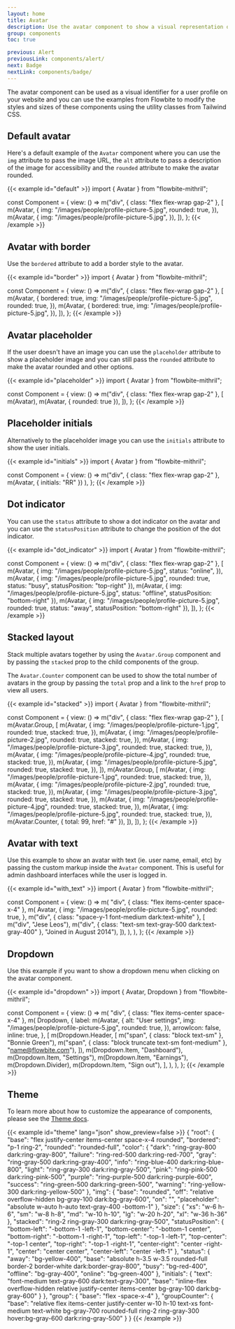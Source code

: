 ```yaml
---
layout: home
title: Avatar
description: Use the avatar component to show a visual representation of a user profile using an image element or SVG object based on multiple styles and sizes
group: components
toc: true

previous: Alert
previousLink: components/alert/
next: Badge
nextLink: components/badge/
---
```


The avatar component can be used as a visual identifier for a user profile on your website and you can use the examples from Flowbite to modify the styles and sizes of these components using the utility classes from Tailwind CSS.

## Default avatar

Here's a default example of the `Avatar` component where you can use the `img` attribute to pass the image URL, the `alt` attribute to pass a description of the image for accessibility and the `rounded` attribute to make the avatar rounded.

{{< example id="default" >}}
import { Avatar } from "flowbite-mithril";

const Component = {
  view: () =>
    m("div", { class: "flex flex-wrap gap-2" }, [
      m(Avatar, {
        img: "/images/people/profile-picture-5.jpg",
        rounded: true,
      }),
      m(Avatar, {
        img: "/images/people/profile-picture-5.jpg",
      }),
    ]),
};
{{< /example >}}

## Avatar with border

Use the `bordered` attribute to add a border style to the avatar.

{{< example id="border" >}}
import { Avatar } from "flowbite-mithril";

const Component = {
  view: () =>
    m("div", { class: "flex flex-wrap gap-2" }, [
      m(Avatar, {
        bordered: true,
        img: "/images/people/profile-picture-5.jpg",
        rounded: true,
      }),
      m(Avatar, {
        bordered: true,
        img: "/images/people/profile-picture-5.jpg",
      }),
    ]),
};
{{< /example >}}

## Avatar placeholder

If the user doesn't have an image you can use the `placeholder` attribute to show a placeholder image and you can still pass the `rounded` attribute to make the avatar rounded and other options.

{{< example id="placeholder" >}}
import { Avatar } from "flowbite-mithril";

const Component = {
  view: () =>
    m("div", { class: "flex flex-wrap gap-2" }, [
      m(Avatar),
      m(Avatar, { rounded: true }),
    ]),
};
{{< /example >}}


## Placeholder initials

Alternatively to the placeholder image you can use the `initials` attribute to show the user initials.

{{< example id="initials" >}}
import { Avatar } from "flowbite-mithril";

const Component = {
  view: () =>
    m("div", { class: "flex flex-wrap gap-2" },
      m(Avatar, { initials: "RR" })
    ),
};
{{< /example >}}

## Dot indicator

You can use the `status` attribute to show a dot indicator on the avatar and you can use the `statusPosition` attribute to change the position of the dot indicator.

{{< example id="dot_indicator" >}}
import { Avatar } from "flowbite-mithril";

const Component = {
  view: () =>
    m("div", { class: "flex flex-wrap gap-2" }, [
      m(Avatar, {
        img: "/images/people/profile-picture-5.jpg",
        status: "online",
      }),
      m(Avatar, {
        img: "/images/people/profile-picture-5.jpg",
        rounded: true,
        status: "busy",
        statusPosition: "top-right"
      }),
      m(Avatar, {
        img: "/images/people/profile-picture-5.jpg",
        status: "offline",
        statusPosition: "bottom-right"
      }),
      m(Avatar, {
        img: "/images/people/profile-picture-5.jpg",
        rounded: true,
        status: "away",
        statusPosition: "bottom-right"
      }),
    ]),
};
{{< /example >}}

## Stacked layout

Stack multiple avatars together by using the `Avatar.Group` component and by passing the `stacked` prop to the child components of the group.

The `Avatar.Counter` component can be used to show the total number of avatars in the group by passing the `total` prop and a link to the `href` prop to view all users.

{{< example id="stacked" >}}
import { Avatar } from "flowbite-mithril";

const Component = {
  view: () =>
    m("div", { class: "flex flex-wrap gap-2" }, [
      m(Avatar.Group, [
        m(Avatar, {
          img: "/images/people/profile-picture-1.jpg",
          rounded: true,
          stacked: true,
        }),
        m(Avatar, {
          img: "/images/people/profile-picture-2.jpg",
          rounded: true,
          stacked: true,
        }),
        m(Avatar, {
          img: "/images/people/profile-picture-3.jpg",
          rounded: true,
          stacked: true,
        }),
        m(Avatar, {
          img: "/images/people/profile-picture-4.jpg",
          rounded: true,
          stacked: true,
        }),
        m(Avatar, {
          img: "/images/people/profile-picture-5.jpg",
          rounded: true,
          stacked: true,
        }),
      ]),
      m(Avatar.Group, [
        m(Avatar, {
          img: "/images/people/profile-picture-1.jpg",
          rounded: true,
          stacked: true,
        }),
        m(Avatar, {
          img: "/images/people/profile-picture-2.jpg",
          rounded: true,
          stacked: true,
        }),
        m(Avatar, {
          img: "/images/people/profile-picture-3.jpg",
          rounded: true,
          stacked: true,
        }),
        m(Avatar, {
          img: "/images/people/profile-picture-4.jpg",
          rounded: true,
          stacked: true,
        }),
        m(Avatar, {
          img: "/images/people/profile-picture-5.jpg",
          rounded: true,
          stacked: true,
        }),
        m(Avatar.Counter, { total: 99, href: "#" }),
      ]),
    ]),
};
{{< /example >}}

## Avatar with text

Use this example to show an avatar with text (ie. user name, email, etc) by passing the custom markup inside the `Avatar` component. This is useful for admin dashboard interfaces while the user is logged in.

{{< example id="with_text" >}}
import { Avatar } from "flowbite-mithril";

const Component = {
  view: () =>
    m(
      "div",
      { class: "flex items-center space-x-4" },
      m(
        Avatar,
        {
          img: "/images/people/profile-picture-5.jpg",
          rounded: true,
        },
        m("div", { class: "space-y-1 font-medium dark:text-white" }, [
          m("div", "Jese Leos"),
          m("div", { class: "text-sm text-gray-500 dark:text-gray-400" }, "Joined in August 2014"),
        ]),
      ),
    ),
};
{{< /example >}}

## Dropdown

Use this example if you want to show a dropdown menu when clicking on the avatar component.

{{< example id="dropdown" >}}
import { Avatar, Dropdown } from "flowbite-mithril";

const Component = {
  view: () =>
    m(
      "div",
      { class: "flex items-center space-x-4" },
      m(
        Dropdown,
        {
          label: m(Avatar, {
            alt: "User settings",
            img: "/images/people/profile-picture-5.jpg",
            rounded: true,
          }),
          arrowIcon: false,
          inline: true,
        },
        [
          m(Dropdown.Header, [
            m("span", { class: "block text-sm" }, "Bonnie Green"),
            m("span", { class: "block truncate text-sm font-medium" }, "name@flowbite.com"),
          ]),
          m(Dropdown.Item, "Dashboard"),
          m(Dropdown.Item, "Settings"),
          m(Dropdown.Item, "Earnings"),
          m(Dropdown.Divider),
          m(Dropdown.Item, "Sign out"),
        ],
      ),
    ),
};
{{< /example >}}

## Theme

To learn more about how to customize the appearance of components, please see the [Theme docs](https://www.flowbite-react.com/docs/customize/theme).

{{< example id="theme" lang="json" show_preview=false >}}
{
  "root": {
    "base": "flex justify-center items-center space-x-4 rounded",
    "bordered": "p-1 ring-2",
    "rounded": "rounded-full",
    "color": {
      "dark": "ring-gray-800 dark:ring-gray-800",
      "failure": "ring-red-500 dark:ring-red-700",
      "gray": "ring-gray-500 dark:ring-gray-400",
      "info": "ring-blue-400 dark:ring-blue-800",
      "light": "ring-gray-300 dark:ring-gray-500",
      "pink": "ring-pink-500 dark:ring-pink-500",
      "purple": "ring-purple-500 dark:ring-purple-600",
      "success": "ring-green-500 dark:ring-green-500",
      "warning": "ring-yellow-300 dark:ring-yellow-500"
    },
    "img": {
      "base": "rounded",
      "off": "relative overflow-hidden bg-gray-100 dark:bg-gray-600",
      "on": "",
      "placeholder": "absolute w-auto h-auto text-gray-400 -bottom-1"
    },
    "size": {
      "xs": "w-6 h-6",
      "sm": "w-8 h-8",
      "md": "w-10 h-10",
      "lg": "w-20 h-20",
      "xl": "w-36 h-36"
    },
    "stacked": "ring-2 ring-gray-300 dark:ring-gray-500",
    "statusPosition": {
      "bottom-left": "-bottom-1 -left-1",
      "bottom-center": "-bottom-1 center",
      "bottom-right": "-bottom-1 -right-1",
      "top-left": "-top-1 -left-1",
      "top-center": "-top-1 center",
      "top-right": "-top-1 -right-1",
      "center-right": "center -right-1",
      "center": "center center",
      "center-left": "center -left-1"
    },
    "status": {
      "away": "bg-yellow-400",
      "base": "absolute h-3.5 w-3.5 rounded-full border-2 border-white dark:border-gray-800",
      "busy": "bg-red-400",
      "offline": "bg-gray-400",
      "online": "bg-green-400"
    },
    "initials": {
      "text": "font-medium text-gray-600 dark:text-gray-300",
      "base": "inline-flex overflow-hidden relative justify-center items-center bg-gray-100 dark:bg-gray-600"
    }
  },
  "group": {
    "base": "flex -space-x-4"
  },
  "groupCounter": {
    "base": "relative flex items-center justify-center w-10 h-10 text-xs font-medium text-white bg-gray-700 rounded-full ring-2 ring-gray-300 hover:bg-gray-600 dark:ring-gray-500"
  }
}
{{< /example >}}
